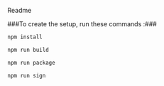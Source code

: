 Readme

###To create the setup, run these commands :###

```bash
npm install 

npm run build

npm run package

npm run sign

```